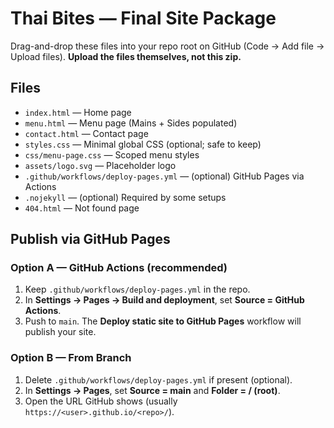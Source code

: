 # Thai Bites — Final Site Package

Drag-and-drop these files into your repo root on GitHub (Code → Add file → Upload files). **Upload the files themselves, not this zip.**

## Files
- `index.html` — Home page
- `menu.html` — Menu page (Mains + Sides populated)
- `contact.html` — Contact page
- `styles.css` — Minimal global CSS (optional; safe to keep)
- `css/menu-page.css` — Scoped menu styles
- `assets/logo.svg` — Placeholder logo
- `.github/workflows/deploy-pages.yml` — (optional) GitHub Pages via Actions
- `.nojekyll` — (optional) Required by some setups
- `404.html` — Not found page

## Publish via GitHub Pages
### Option A — GitHub Actions (recommended)
1. Keep `.github/workflows/deploy-pages.yml` in the repo.
2. In **Settings → Pages → Build and deployment**, set **Source = GitHub Actions**.
3. Push to `main`. The **Deploy static site to GitHub Pages** workflow will publish your site.

### Option B — From Branch
1. Delete `.github/workflows/deploy-pages.yml` if present (optional).
2. In **Settings → Pages**, set **Source = main** and **Folder = / (root)**.
3. Open the URL GitHub shows (usually `https://<user>.github.io/<repo>/`).

